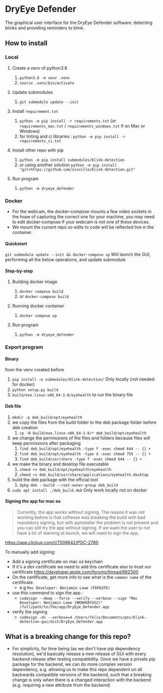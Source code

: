 # DryEye Defender

The graphical user interface for the DryEye Defender software: detecting blinks and providing reminders to blink.

## How to install

### Local

1. Create a venv of python3.8
    1. `python3.8 -m venv .venv`
    2. `source .venv/bin/activate`

2. Update submodules
   1. `git submodule update --init`

3. Install `requirement.txt`
    1. `python -m pip install -r requirements.txt` (or `requirements_mac.txt` / `requirements_windows.txt` if on Mac or Windows)
    1. for linting and ci libraries : `python -m pip install -r requirements_ci.txt`

4. Install other repo with pip
    1. `python -m pip install submodules/blink-detection`
    2. or using another solution `python -m pip install "git+https://github.com/scoville/blink-detection.git"`

5. Run program
   1. `python -m dryeye_defender`

### Docker

- For the webcam, the docker-compose mounts a few video sockets in the hope of capturing the correct one for your machine, you may need to edit docker-compose if your webcam is not one of these devices.
- We mount the current repo so edits to code will be reflected live in the container.

#### Quickstart

`git submodule update --init && docker-compose up`
Will launch the GUI, performing all the below operations, and update submodule

#### Step-by-step

1. Building docker image
   1. `docker compose build`
   1. or `docker-compose build`

2. Running docker container
   1. `docker compose up`

3. Run program
   1. `python -m dryeye_defender`

### Export program

#### Binary

from the venv created before

1. `pip install -e submodules/blink-detection/` Only locally (not needed for docker)
2. `python setup.py build`
3. `build/exe.linux-x86_64-3.8/eyehealth` to run the binary file

#### Deb file

1. `mkdir -p deb_build/opt/eyehealth`
2. we copy the files from the build folder to the deb package folder before deb creation
   1. `cp -R build/exe.linux-x86_64-3.8/* deb_build/opt/eyehealth`
3. we change the permissions of the files and folders because files will keep permissions after packaging
   1. `find deb_build/opt/eyehealth -type f -exec chmod 644 -- {} +`
   2. `find deb_build/opt/eyehealth -type d -exec chmod 755 -- {} +`
   3. `find deb_build/usr/share -type f -exec chmod 644 -- {} +`
4. we make the binary and desktop file executable
   1. `chmod +x deb_build/opt/eyehealth/eyehealth`
   2. `chmod +x deb_build/usr/share/applications/eyehealth.desktop`
5. build the deb package with the official tool
   1. `dpkg-deb --build --root-owner-group deb_build`
6. `sudo apt install ./deb_build.deb` Only work locally not on docker

#### Signing the app for mac os

> Currently, the app works without signing. The reason it was not working before is that cxfreeze was breaking the build with bad mandatory signing, but with pyinstaller the problem is not present and you can still try the app without signing. If we want the user to not have a lot of warning at launch, we will need to sign the app.

https://app.clickup.com/t/7508642/POC-2780

To manually add signing:

- Add a signing certificate on mac os keychain
- If it's a dev certificate we need to add this certificate also to trust our certificate <https://developer.apple.com/forums/thread/662300>
- On the certificate, get more info to see what is the `common name` of the certificate
  - e.g `Mac Developer: Benjamin Lowe (FDFD2FE)`
- use this command to sign the app :
  - `codesign --deep --force --verify --verbose --sign "Mac Developer: Benjamin Lowe (NKNH9AYUS2)" /full/path/to/the/app/DryEye_Defender.app`
- verify the signing
  - `codesign -dv --verbose=4 /Users/felix/Documents/poc/blink-detection-gui/dist/DryEye_Defender.app`

## What is a breaking change for this repo?

- For simplicity, for time being (as we don't have pip dependency resolution), we'd basically release a new release of GUI with every backend release after testing compatibility. Once we have a private pip package for the backend, we can do more complex version dependency, e.g. allowing us to make this repo dependent on all backwards compatible versions of the backend, such that a breaking change is only when there is a changed interaction with the backend (e.g. requiring a new attribute from the backend)  
